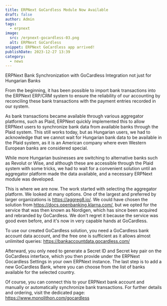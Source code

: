 ```yaml
---
title: ERPNext GoCardless Module Now Available
draft: false
author: Admin
tags:
  - erpnext
image:
  src: /erpnext-gocardless-03.png
  alt: ERPNext GoCardless
snippet: ERPNext GoCardless app arrived!
publishDate: 2023-12-27 13:39
category:
  - news
---
```


ERPNext Bank Synchronization with GoCardless Integration not just for Hungarian Banks

From the beginning, it has been possible to import bank transactions into the ERPNext ERP/CRM system to ensure the reliability of our accounting by reconciling these bank transactions with the payment entries recorded in our system.

As bank transactions became available through various aggregator platforms, such as Plaid, ERPNext quickly implemented this to allow ERPNext users to synchronize bank data from available banks through the Plaid system. This still works today, but as Hungarian users, we had to acknowledge that we cannot wait for Hungarian bank data to be available in the Plaid system, as it is an American company where even Western European banks are considered special.

While more Hungarian businesses are switching to alternative banks such as Revolut or Wise, and although these are accessible through the Plaid system with some tricks, we had to wait for a convenient solution until an aggregator platform made the data available, and a necessary ERPNext module was developed.

This is where we are now. The work started with selecting the aggregator platform. We looked at many options. One of the largest and preferred by larger organizations is <a href="https://aggreg8.io/">https://aggreg8.io/</a>. We could have chosen the solution from <a href="https://docs.openbanking.klarna.com/">https://docs.openbanking.klarna.com/</a>, but we opted for the service that was then known as Nordigen, which has since been acquired and rebranded by GoCardless. We don't regret it because the service was good even before, and it's now in very capable hands at GoCardless.

To use our created GoCardless solution, you need a GoCardless bank account data account, and the free one is sufficient as it allows almost unlimited queries: <a href="https://bankaccountdata.gocardless.com/">https://bankaccountdata.gocardless.com/</a>

Afterward, you only need to generate a Secret ID and Secret key pair on the GoCardless interface, which you then provide under the ERPNext Gocardless Settings in your own ERPNext instance. The last step is to add a new GoCardless Bank, where you can choose from the list of banks available for the selected country.

Of course, you can connect this to your ERPNext bank account and manually or automatically synchronize bank transactions.
For further details and ordering, visit the dedicated page: <a href="https://www.monolithon.com/gocardless">https://www.monolithon.com/gocardless</a>
